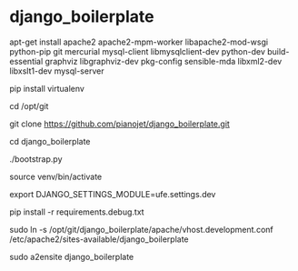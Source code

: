 django_boilerplate
==================

apt-get install apache2 apache2-mpm-worker libapache2-mod-wsgi python-pip git mercurial mysql-client libmysqlclient-dev python-dev build-essential graphviz libgraphviz-dev pkg-config sensible-mda libxml2-dev libxslt1-dev mysql-server

pip install virtualenv

cd /opt/git

git clone https://github.com/pianojet/django_boilerplate.git

cd django_boilerplate

./bootstrap.py

source venv/bin/activate

export DJANGO_SETTINGS_MODULE=ufe.settings.dev

pip install -r requirements.debug.txt

sudo ln -s /opt/git/django_boilerplate/apache/vhost.development.conf /etc/apache2/sites-available/django_boilerplate

sudo a2ensite django_boilerplate
